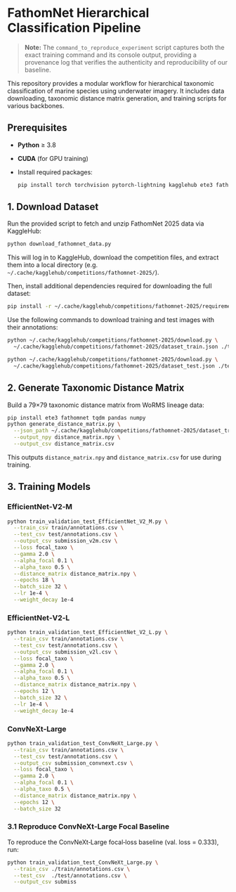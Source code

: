 # FathomNet Hierarchical Classification Pipeline

> **Note:** The `command_to_reproduce_experiment` script captures both the exact training command and its console output, providing a provenance log that verifies the authenticity and reproducibility of our baseline.

This repository provides a modular workflow for hierarchical taxonomic classification of marine species using underwater imagery. It includes data downloading, taxonomic distance matrix generation, and training scripts for various backbones.

## Prerequisites

* **Python** ≥ 3.8
* **CUDA** (for GPU training)
* Install required packages:

  ```bash
  pip install torch torchvision pytorch-lightning kagglehub ete3 fathomnet tqdm pandas numpy scikit-learn
  ```

## 1. Download Dataset

Run the provided script to fetch and unzip FathomNet 2025 data via KaggleHub:

```bash
python download_fathomnet_data.py
```

This will log in to KaggleHub, download the competition files, and extract them into a local directory (e.g. `~/.cache/kagglehub/competitions/fathomnet-2025/`).

Then, install additional dependencies required for downloading the full dataset:

```bash
pip install -r ~/.cache/kagglehub/competitions/fathomnet-2025/requirements.txt
```

Use the following commands to download training and test images with their annotations:

```bash
python ~/.cache/kagglehub/competitions/fathomnet-2025/download.py \
  ~/.cache/kagglehub/competitions/fathomnet-2025/dataset_train.json ./train/

python ~/.cache/kagglehub/competitions/fathomnet-2025/download.py \
  ~/.cache/kagglehub/competitions/fathomnet-2025/dataset_test.json ./test/
```

## 2. Generate Taxonomic Distance Matrix

Build a 79×79 taxonomic distance matrix from WoRMS lineage data:

```bash
pip install ete3 fathomnet tqdm pandas numpy
python generate_distance_matrix.py \
  --json_path ~/.cache/kagglehub/competitions/fathomnet-2025/dataset_train.json \
  --output_npy distance_matrix.npy \
  --output_csv distance_matrix.csv
```

This outputs `distance_matrix.npy` and `distance_matrix.csv` for use during training.

## 3. Training Models

### EfficientNet‑V2‑M

```bash
python train_validation_test_EfficientNet_V2_M.py \
  --train_csv train/annotations.csv \
  --test_csv test/annotations.csv \
  --output_csv submission_v2m.csv \
  --loss focal_taxo \
  --gamma 2.0 \
  --alpha_focal 0.1 \
  --alpha_taxo 0.5 \
  --distance_matrix distance_matrix.npy \
  --epochs 18 \
  --batch_size 32 \
  --lr 1e-4 \
  --weight_decay 1e-4
```

### EfficientNet‑V2‑L

```bash
python train_validation_test_EfficientNet_V2_L.py \
  --train_csv train/annotations.csv \
  --test_csv test/annotations.csv \
  --output_csv submission_v2l.csv \
  --loss focal_taxo \
  --gamma 2.0 \
  --alpha_focal 0.1 \
  --alpha_taxo 0.5 \
  --distance_matrix distance_matrix.npy \
  --epochs 12 \
  --batch_size 32 \
  --lr 1e-4 \
  --weight_decay 1e-4
```

### ConvNeXt‑Large

```bash
python train_validation_test_ConvNeXt_Large.py \
  --train_csv train/annotations.csv \
  --test_csv test/annotations.csv \
  --output_csv submission_convnext.csv \
  --loss focal_taxo \
  --gamma 2.0 \
  --alpha_focal 0.1 \
  --alpha_taxo 0.5 \
  --distance_matrix distance_matrix.npy \
  --epochs 12 \
  --batch_size 32
```

### 3.1 Reproduce ConvNeXt‑Large Focal Baseline

To reproduce the ConvNeXt‑Large focal‐loss baseline (val. loss = 0.333), run:

```bash
python train_validation_test_ConvNeXt_Large.py \
  --train_csv ./train/annotations.csv \
  --test_csv  ./test/annotations.csv \
  --output_csv submiss
```
